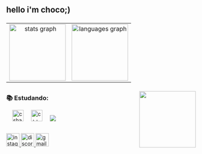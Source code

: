 
<h2 align="left">hello i'm choco;)</h2>

###
<table>
  <tr>
    <td style="text-align: center;">
      <img src="https://github-readme-stats.vercel.app/api?username=chocoquito&hide_title=false&hide_rank=false&show_icons=true&include_all_commits=true&count_private=true&disable_animations=false&theme=tokyonight&locale=en&hide_border=false" height="150" alt="stats graph" />
    </td>
    <td style="text-align: center;">
      <img src="https://github-readme-stats.vercel.app/api/top-langs?username=chocoquito&locale=en&hide_title=false&layout=compact&card_width=320&langs_count=5&theme=tokyonight&hide_border=false" height="150" alt="languages graph" />
    </td>
  </tr>
</table>


###
<img align="right" height="150" src="https://th.bing.com/th/id/R.24f5c9c5358d3d1340affe0bde406f19?rik=MGNNo4nNptoBgg&riu=http%3a%2f%2fpa1.narvii.com%2f6368%2fd3923788a8e0cb8ad4f3c2c945d81774e06578c3_00.gif&ehk=KfY0MGPKIyIPNvht7Y5yfIXUwu4gpAlLb3dX9iXj1Qk%3d&risl=&pid=ImgRaw&r=" />

##
<div align="left">
  <h3> 📚 Estudando: </h3>
  <img width="12" />
  <img src="https://cdn.jsdelivr.net/gh/devicons/devicon/icons/csharp/csharp-original.svg" height="30" alt="csharp logo"  />
  <img width="12" />
  <img src="https://cdn.jsdelivr.net/gh/devicons/devicon@latest/icons/cplusplus/cplusplus-original.svg" height="30" alt="c++ logo" />
 <img width="12" />
 <img src="https://th.bing.com/th/id/OIP.8L9Q5v4RcMwyfa8Gw1iccAHaHs?rs=1&pid=ImgDetMain" />
   
 
</div>

##
<div align="left">
  <a href="https://www.instagram.com/euchoquito/" target="_blank">
    <img src="https://img.shields.io/static/v1?message=Instagram&logo=instagram&label=&color=E4405F&logoColor=white&labelColor=&style=for-the-badge" height="35" alt="instagram logo" />
  </a>
  <a href="https://discord.gg/j8uDYvQq" target="_blank">
    <img src="https://img.shields.io/static/v1?message=Discord&logo=discord&label=&color=7289DA&logoColor=white&labelColor=&style=for-the-badge" height="35" alt="discord logo" />
  </a>
  <a href="mailto:euchoquito@gmail.com">
    <img src="https://img.shields.io/static/v1?message=Gmail&logo=gmail&label=&color=D14836&logoColor=white&labelColor=&style=for-the-badge" height="35" alt="gmail logo" />
  </a>
</div>



###

<br clear="both">

###

###
